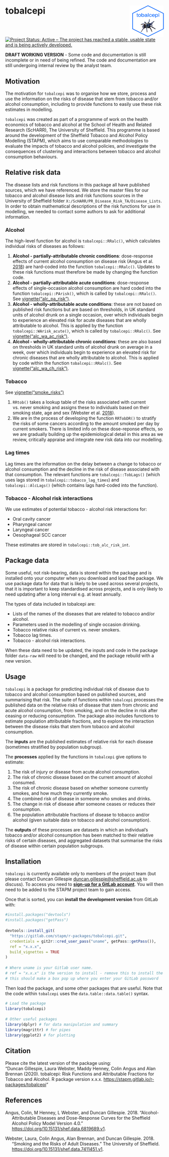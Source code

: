 
<!-- README.md is generated from README.Rmd. Please edit that file -->

# tobalcepi <img src="tools/tobalcepi_hex.png" align="right" style="padding-left:10px;background-color:white;" width="100" height="100" />

[![Project Status: Active – The project has reached a stable, usable
state and is being actively
developed.](https://www.repostatus.org/badges/latest/active.svg)](https://www.repostatus.org/#active)

**DRAFT WORKING VERSION** - Some code and documentation is still
incomplete or in need of being refined. The code and documentation are
still undergoing internal review by the analyst team.

## Motivation

The motivation for `tobalcepi` was to organise how we store, process and
use the information on the risks of disease that stem from tobacco
and/or alcohol consumption, including to provide functions to easily use
these risk estimates in modelling.

`tobalcepi` was created as part of a programme of work on the health
economics of tobacco and alcohol at the School of Health and Related
Research (ScHARR), The University of Sheffield. This programme is based
around the development of the Sheffield Tobacco and Alcohol Policy
Modelling (STAPM), which aims to use comparable methodologies to
evaluate the impacts of tobacco and alcohol policies, and investigate
the consequences of clustering and interactions between tobacco and
alcohol consumption behaviours.

## Relative risk data

The disease lists and risk functions in this package all have published
sources, which we have referenced. We store the master files for our
tobacco and alcohol disease lists and risk functions sources in the
University of Sheffield folder
`X:/ScHARR/PR_Disease_Risk_TA/Disease_Lists`. In order to obtain
mathematical descriptions of the risk functions for use in modelling, we
needed to contact some authors to ask for additional information.

### Alcohol

The high-level function for alcohol is `tobalcepi::RRalc()`, which
calculates individual risks of diseases as follows:

1.  **Alcohol - partially-attributable chronic conditions**:
    dose-response effects of current alcohol consumption on disease risk
    (Angus et al. [2018](#ref-Angus2018)) are hard-coded into the
    function `tobalcepi::RRalc()`. Updates to these risk functions must
    therefore be made by changing the function code.  
2.  **Alcohol - partially-attributable acute conditions**: dose-response
    effects of single-occasion alcohol consumption are hard coded into
    the function `tobalcepi::PArisk()`, which is called by
    `tobalcepi::RRalc()`. See
    [vignette(“alc\_pa\_risk”)](https://stapm.gitlab.io/r-packages/tobalcepi/articles/alc_partially_attrib_acute.html).  
3.  **Alcohol - wholly-attributable acute conditions**: these are not
    based on published risk functions but are based on thresholds, in UK
    standard units of alcohol drunk on a single occasion, over which
    individuals begin to experience an elevated risk for acute diseases
    that are wholly attributable to alcohol. This is applied by the
    function `tobalcepi::WArisk_acute()`, which is called by
    `tobalcepi::RRalc()`. See
    [vignette(“alc\_wa\_ac\_risk”)](https://stapm.gitlab.io/r-packages/tobalcepi/articles/alc_wholly_attrib_acute.html).  
4.  **Alcohol - wholly-attributable chronic conditions**: these are also
    based on thresholds in UK standard units of alcohol drunk on average
    in a week, over which individuals begin to experience an elevated
    risk for chronic diseases that are wholly attributable to alcohol.
    This is applied by code within the function `tobalcepi::RRalc()`.
    See
    [vignette(“alc\_wa\_ch\_risk”)](https://stapm.gitlab.io/r-packages/tobalcepi/articles/alc_wholly_attrib_chronic.html).

### Tobacco

See
[vignette(“smoke\_risks”)](https://stapm.gitlab.io/r-packages/tobalcepi/articles/smoking-disease-risks.html)

1.  `RRtob()` takes a lookup table of the risks associated with current
    vs. never smoking and assigns these to individuals based on their
    smoking state, age and sex (Webster et al.
    [2018](#ref-webster2018risk)).  
2.  We are in the process of developing the function `RRTobDR()` to
    stratify the risks of some cancers according to the amount smoked
    per day by current smokers. There is limited info on these
    dose-reponse effects, so we are gradually building up the
    epidemiological detail in this area as we review, critically
    appraise and integrate new risk data into our modelling.

### Lag times

Lag times are the information on the delay between a change to tobacco
or alcohol consumption and the decline in the risk of disease associated
with that consumption. The relevant functions are `tobalcepi::TobLags()`
(which uses lags stored in `tobalcepi::tobacco_lag_times`) and
`tobalcepi::AlcLags()` (which contains lags hard-coded into the
function).

### Tobacco - Alcohol risk interactions

We use estimates of potential tobacco - alcohol risk interactions for:

  - Oral cavity cancer  
  - Pharyngeal cancer  
  - Laryngeal cancer  
  - Oesophageal SCC cancer

These estimates are stored in `tobalcepi::tob_alc_risk_int`.

## Package data

Some useful, not risk-bearing, data is stored within the package and is
installed onto your computer when you download and load the package. We
use package data for data that is likely to be used across several
projects, that it is important to keep standardised across projects, and
is only likely to need updating after a long interval e.g. at least
annually.

The types of data included in tobalcepi are:

  - Lists of the names of the diseases that are related to tobacco
    and/or alcohol.  
  - Parameters used in the modelling of single occasion drinking.  
  - Tobacco relative risks of current vs. never smokers.
  - Tobacco lag times.  
  - Tobacco - alcohol risk interactions.

When these data need to be updated, the inputs and code in the package
folder `data-raw` will need to be changed, and the package rebuild with
a new version.

## Usage

`tobalcepi` is a package for predicting individual risk of disease due
to tobacco and alcohol consumption based on published sources, and
summarising that risk. The suite of functions within `tobalcepi`
processes the published data on the relative risks of disease that stem
from chronic and acute alcohol consumption, from smoking, and on the
decline in risk after ceasing or reducing consumption. The package also
includes functions to estimate population attributable fractions, and to
explore the interaction between the disease risks that stem from tobacco
and alcohol consumption.

The **inputs** are the published estimates of relative risk for each
disease (sometimes stratified by population subgroup).

The **processes** applied by the functions in `tobalcepi` give options
to estimate:

1.  The risk of injury or disease from acute alcohol consumption.  
2.  The risk of chronic disease based on the current amount of alcohol
    consumed.  
3.  The risk of chronic disease based on whether someone currently
    smokes, and how much they currently smoke.  
4.  The combined risk of disease in someone who smokes and drinks.  
5.  The change in risk of disease after someone ceases or reduces their
    consumption.  
6.  The population attributable fractions of disease to tobacco and/or
    alcohol (given suitable data on tobacco and alcohol consumption).

The **outputs** of these processes are datasets in which an individual’s
tobacco and/or alcohol consumption has been matched to their relative
risks of certain diseases, and aggregated datasets that summarise the
risks of disease within certain population subgroups.

## Installation

`tobalcepi` is currently available only to members of the project team
(but please contact Duncan Gillespie <duncan.gillespie@sheffield.ac.uk>
to discuss). To access you need to [**sign-up for a GitLab
account**](https://gitlab.com/). You will then need to be added to the
STAPM project team to gain access.

Once that is sorted, you can **install the development version** from
GitLab with:

``` r
#install.packages("devtools")
#install.packages("getPass")

devtools::install_git(
  "https://gitlab.com/stapm/r-packages/tobalcepi.git", 
  credentials = git2r::cred_user_pass("uname", getPass::getPass()),
  ref = "x.x.x",
  build_vignettes = TRUE
)

# Where uname is your Gitlab user name.
# ref = "x.x.x" is the version to install - remove this to install the latest version
# this should make a box pop up where you enter your GitLab password
```

Then load the package, and some other packages that are useful. Note
that the code within `tobalcepi` uses the `data.table::data.table()`
syntax.

``` r
# Load the package
library(tobalcepi)

# Other useful packages
library(dplyr) # for data manipulation and summary
library(magrittr) # for pipes
library(ggplot2) # for plotting
```

## Citation

Please cite the latest version of the package using:  
“Duncan Gillespie, Laura Webster, Maddy Henney, Colin Angus and Alan
Brennan (2020). tobalcepi: Risk Functions and Attributable Fractions for
Tobacco and Alcohol. R package version x.x.x.
<https://stapm.gitlab.io/r-packages/tobalcepi>”

## References

<div id="refs" class="references hanging-indent">

<div id="ref-Angus2018">

Angus, Colin, M Henney, L Webster, and Duncan Gillespie. 2018.
“Alcohol-Attributable Diseases and Dose-Response Curves for the
Sheffield Alcohol Policy Model Version 4.0.”
<https://doi.org/10.15131/shef.data.6819689.v1>.

</div>

<div id="ref-webster2018risk">

Webster, Laura, Colin Angus, Alan Brennan, and Duncan Gillespie. 2018.
“Smoking and the Risks of Adult Diseases.” The University of
Sheffield. <https://doi.org/10.15131/shef.data.7411451.v1>.

</div>

</div>
